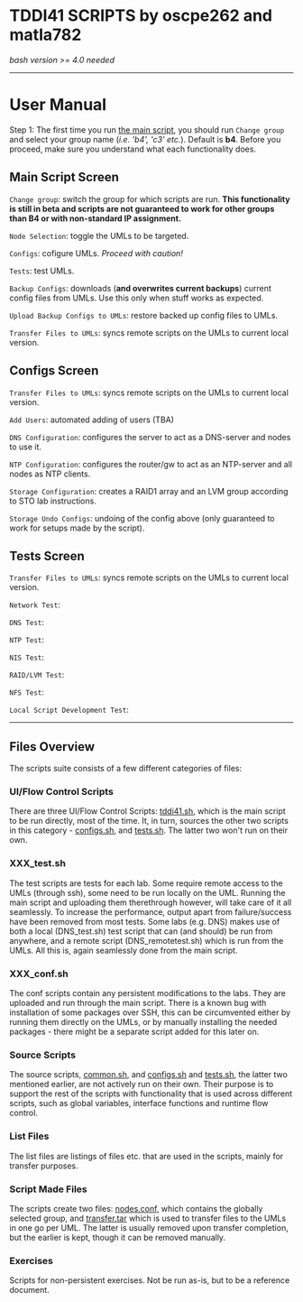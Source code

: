 # TDDI41 SCRIPTS by oscpe262 and matla782
*bash version >= 4.0 needed*
***
# User Manual
Step 1: The first time you run [the main script](./tddi41.sh), you should run `Change group` and select your group name (*i.e. 'b4', 'c3' etc.*). Default is **b4**. Before you proceed, make sure you understand what each functionality does.
## Main Script Screen
`Change group`: switch the group for which scripts are run. **This functionality is still in beta and scripts are not guaranteed to work for other groups than B4 or with non-standard IP assignment.**

`Node Selection`: toggle the UMLs to be targeted.

`Configs`: cofigure UMLs. *Proceed with caution!*

`Tests`: test UMLs.

`Backup Configs`: downloads (**and overwrites current backups**) current config files from UMLs. Use this only when stuff works as expected.

`Upload Backup Configs to UMLs`: restore backed up config files to UMLs.

`Transfer Files to UMLs`: syncs remote scripts on the UMLs to current local version.

## Configs Screen
`Transfer Files to UMLs`: syncs remote scripts on the UMLs to current local version.

`Add Users`: automated adding of users (TBA)

`DNS Configuration`: configures the server to act as a DNS-server and nodes to use it.

`NTP Configuration`: configures the router/gw to act as an NTP-server and all nodes as NTP clients.

`Storage Configuration`: creates a RAID1 array and an LVM group according to STO lab instructions.

`Storage Undo Configs`: undoing of the config above (only guaranteed to work for setups made by the script).

## Tests Screen
`Transfer Files to UMLs`: syncs remote scripts on the UMLs to current local version.

`Network Test`:

`DNS Test`:

`NTP Test`:

`NIS Test`:

`RAID/LVM Test`:

`NFS Test`:

`Local Script Development Test`:

***
## Files Overview
The scripts suite consists of a few different categories of files:

### UI/Flow Control Scripts
There are three UI/Flow Control Scripts: [tddi41.sh](./tddi41.sh "Main Script"), which is the main script to be run directly, most of the time. It, in turn, sources the other two scripts in this category - [configs.sh](./configs.sh "Configuration Branch"), and [tests.sh](./tests.sh "Tests Branch"). The latter two won't run on their own.

### XXX_test.sh
The test scripts are tests for each lab. Some require remote access to the UMLs (through ssh), some need to be run locally on the UML. Running the main script and uploading them therethrough however, will take care of it all seamlessly. To increase the performance, output apart from failure/success have been removed from most tests. Some labs (e.g. DNS) makes use of both a local (DNS_test.sh) test script that can (and should) be run from anywhere, and a remote script (DNS_remotetest.sh) which is run from the UMLs. All this is, again seamlessly done from the main script.

### XXX_conf.sh
The conf scripts contain any persistent modifications to the labs. They are uploaded and run through the main script. There is a known bug with installation of some packages over SSH, this can be circumvented either by running them directly on the UMLs, or by manually installing the needed packages - there might be a separate script added for this later on.

### Source Scripts
The source scripts, [common.sh](./common.sh "Support Functions"), and [configs.sh](./configs.sh "Configuration Branch") and [tests.sh](./tests.sh "Tests Branch"), the latter two mentioned earlier, are not actively run on their own. Their purpose is to support the rest of the scripts with functionality that is used across different scripts, such as global variables, interface functions and runtime flow control.

### List Files
The list files are listings of files etc. that are used in the scripts, mainly for transfer purposes.

### Script Made Files
The scripts create two files: [nodes.conf](), which contains the globally selected group, and [transfer.tar]() which is used to transfer files to the UMLs in one go per UML. The latter is usually removed upon transfer completion, but the earlier is kept, though it can be removed manually.

### Exercises
Scripts for non-persistent exercises. Not be run as-is, but to be a reference document.
